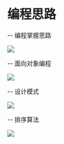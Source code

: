 # 编程思路

\-- 编程掌握思路

![](../.gitbook/assets/bian-cheng-zhang-wo-si-lu.jpeg)

\-- 面向对象编程

![](../.gitbook/assets/mian-xiang-dui-xiang-bian-cheng.jpeg)

\-- 设计模式

![](../.gitbook/assets/she-ji-mo-shi.jpeg)

\-- 排序算法

![](../.gitbook/assets/pai-xu-suan-fa.jpeg)
